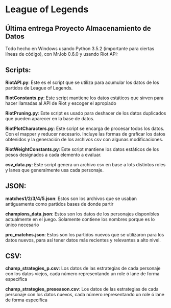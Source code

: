 # League of Legends
## Última entrega Proyecto Almacenamiento de Datos
Todo hecho en Windows usando Python 3.5.2 (importante para ciertas líneas de código), con MrJob 0.6.0 y usando Riot API:

## Scripts:

**RiotAPI.py**: Este es el script que se utiliza para acumular los datos de los partidos de League of Legends.

**RiotConstants.py**: Este script mantiene los datos estáticos que sirven para hacer llamadas al API de Riot y escoger el apropiado

**RiotPruning.py**: Este script es usado para deshacer de los datos duplicados que pueden aparecer en la base de datos.

**RiotPlotCharacters.py**: Este script se encarga de procesar todos los datos. Con el mapper y reducer necesario. Incluye las formas de graficar los datos obtenidos y la generación de los archivos csv con algunas modificaciones.

**RiotWeightConstants.py**: Este script mantiene los datos estáticos de los pesos designados a cada elemento a evaluar.

**csv_data.py**: Este script genera un archivo csv en base a lots distintos roles y lanes que generalmente usa cada personaje.

## JSON:

**matches1/2/3/4/5.json**: Estos son los archivos que se usaban antiguamente como partidos bases de donde partir

**champions_data.json**: Estos son los datos de los personajes disponibles actualmente en el juego. Solamente contiene los nombres porque es lo único necesario

**pro_matches.json**: Estos son los partidos nuevos que se utilizaron para los datos nuevos, para así tener datos más recientes y relevantes a alto nivel.

## CSV:

**champ_strategies_p.csv**: Los datos de las estrategias de cada personaje con los datos viejos, cada número representando un role ó lane de forma específica

**champ_strategies_preseason.csv**: Los datos de las estrategias de cada personaje con los datos nuevos, cada número representando un role ó lane de forma específica